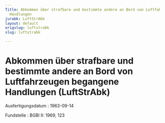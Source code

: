 ```yaml
---
Title: Abkommen über strafbare und bestimmte andere an Bord von Luftfahrzeugen begangene
  Handlungen
jurabk: LuftStrAbk
layout: default
origslug: luftstrabk
slug: luftstrabk

---
```


# Abkommen über strafbare und bestimmte andere an Bord von Luftfahrzeugen begangene Handlungen (LuftStrAbk)

Ausfertigungsdatum
:   1963-09-14

Fundstelle
:   BGBl II: 1969, 123

